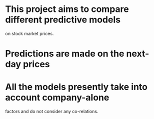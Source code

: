 

# This project aims to compare different predictive models  
  on stock market prices.
  
# Predictions are made on the next-day prices

# All the models presently take into account company-alone
  factors and do not consider any co-relations.
  
